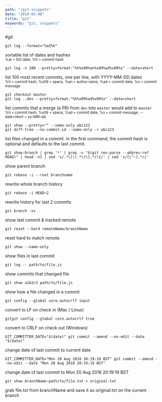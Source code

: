 ```yaml
---
path: "/git-snippets"
date: "2019-03-08"
title: "git"
keywords: "git, snippets"
---
```


#git


```git
git log --format="%aI%h"
```
sortable list of dates and hashes
<br><small>%aI = ISO date, %h = commit hash</small>

```git
git log -n 100 --pretty=format:"%h%x09%an%x09%ad%x09%s" --date=short
```
list 100 most recent commits, one per line, with YYYY-MM-DD dates
<br><small>%h = commit hash, %x09 = space, %an = author name, %ad = commit date, %s = commit message</small>

```git
git checkout master
git log ..dev --pretty=format:"%h%x09%ad%x09%s" --date=short
```
list commits that a merge (a PR) from `dev` into `master` would add to `master`
<br><small>%h = commit hash, %x09 = space, %ad = commit date, %s = commit message, --date=short = yy-MM-dd</small>



```git
git show --pretty="" --name-only abc123
git diff-tree --no-commit-id --name-only -r abc123
```
list files changed in a commit. in the first command, the commit hash is optional and defaults to the last commit.


```git
git show-branch | grep '*' | grep -v "$(git rev-parse --abbrev-ref HEAD)" | head -n1 | sed 's/.*\[\(.*\)\].*/\1/' | sed 's/[\^~].*//'
```
show parent branch


```git
git rebase -i --root branchname
```
rewrite whole branch history


```git
git rebase -i HEAD~2
```
rewrite history for last 2 commits


```git
git branch -vv
```
show last commit & tracked remote


```git
git reset --hard remoteName/branchName
```
reset hard to match remote


```git
git show --name-only
```
show files in last commit


```git
git log -- path/to/file.js
```
show commits that changed file


```git
git show a1b2c3 path/to/file.js
```
show how a file changed in a commit


```git
git config --global core.autocrlf input
```
convert to LF on check in (Mac / Linux)


```
gitgit config --global core.autocrlf true
```
convert to CRLF on check out (Windows)


```
GIT_COMMITTER_DATE="$(date)" git commit --amend --no-edit --date "$(date)"
```
change date of last commit to current date


```
GIT_COMMITTER_DATE="Mon 20 Aug 2018 20:19:19 BST" git commit --amend --no-edit --date "Mon 20 Aug 2018 20:19:19 BST"
```
change date of last commit to Mon 20 Aug 2018 20:19:19 BST


```
git show branchName:path/to/file.txt > original.txt
```
grab file.txt from branchName and save it as original.txt on the current branch